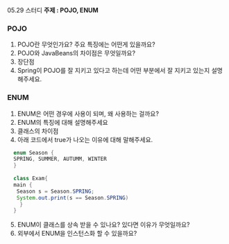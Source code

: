 05.29 스터디
**주제 : POJO, ENUM**

### POJO
1. POJO란 무엇인가요? 주요 특징에는 어떤게 있을까요?
2. POJO와 JavaBeans의 차이점은 무엇일까요?
3. 장단점
4. Spring이 POJO를 잘 지키고 있다고 하는데 어떤 부분에서 잘 지키고 있는지 설명해주세요.

### ENUM
1. ENUM은 어떤 경우에 사용이 되며, 왜 사용하는 걸까요?
2. ENUM의 특징에 대해 설명해주세요
3. 클래스의 차이점
4. 아래 코드에서 true가 나오는 이유에 대해 말해주세요.
 ```java
   enum Season {
   SPRING, SUMMER, AUTUMM, WINTER
   }
   
   class Exam{
   main {
    Season s = Season.SPRING;
    System.out.print(s == Season.SPRING)
     }
   }
   ```
5. ENUM이 클래스를 상속 받을 수 있나요? 있다면 이유가 무엇일까요?
6. 외부에서 ENUM을 인스턴스화 할 수 있을까요?